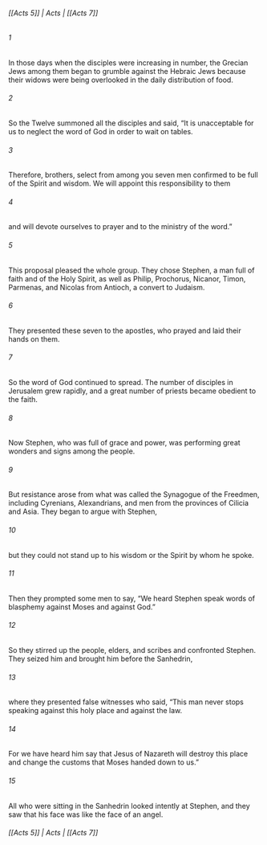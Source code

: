 ###### [[Acts 5]] | Acts | [[Acts 7]]

###### 1
In those days when the disciples were increasing in number, the Grecian Jews among them began to grumble against the Hebraic Jews because their widows were being overlooked in the daily distribution of food.
###### 2
So the Twelve summoned all the disciples and said, “It is unacceptable for us to neglect the word of God in order to wait on tables.
###### 3
Therefore, brothers, select from among you seven men confirmed to be full of the Spirit and wisdom. We will appoint this responsibility to them
###### 4
and will devote ourselves to prayer and to the ministry of the word.”
###### 5
This proposal pleased the whole group. They chose Stephen, a man full of faith and of the Holy Spirit, as well as Philip, Prochorus, Nicanor, Timon, Parmenas, and Nicolas from Antioch, a convert to Judaism.
###### 6
They presented these seven to the apostles, who prayed and laid their hands on them.
###### 7
So the word of God continued to spread. The number of disciples in Jerusalem grew rapidly, and a great number of priests became obedient to the faith.
###### 8
Now Stephen, who was full of grace and power, was performing great wonders and signs among the people.
###### 9
But resistance arose from what was called the Synagogue of the Freedmen, including Cyrenians, Alexandrians, and men from the provinces of Cilicia and Asia. They began to argue with Stephen,
###### 10
but they could not stand up to his wisdom or the Spirit by whom he spoke.
###### 11
Then they prompted some men to say, “We heard Stephen speak words of blasphemy against Moses and against God.”
###### 12
So they stirred up the people, elders, and scribes and confronted Stephen. They seized him and brought him before the Sanhedrin,
###### 13
where they presented false witnesses who said, “This man never stops speaking against this holy place and against the law.
###### 14
For we have heard him say that Jesus of Nazareth will destroy this place and change the customs that Moses handed down to us.”
###### 15
All who were sitting in the Sanhedrin looked intently at Stephen, and they saw that his face was like the face of an angel.

###### [[Acts 5]] | Acts | [[Acts 7]]

